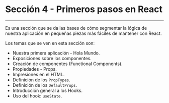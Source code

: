 # Sección 4 - Primeros pasos en React
___

Es una sección que se da las bases de cómo segmentar la lógica de nuestra aplicación en pequeñas piezas más fáciles de mantener con React.

Los temas que se ven en esta sección son: 

- Nuestra primera aplicación - Hola Mundo.
- Exposiciones sobre los componentes.
- Creación de componentes (Functional Components).
- Propiedades - Props.
- Impresiones en el HTML.
- Definición de los `PropTypes`.
- Definición de los `DefaultProps`.
- Introducción general a los Hooks. 
- Uso del hook: `useState`.
